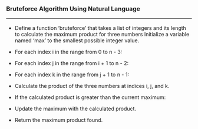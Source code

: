 ### Bruteforce Algorithm Using Natural Language<hr>

- Define a function ‘bruteforce’ that takes a list of integers and its length to calculate the maximum product for three numbers
Initialize a variable named ‘max’ to the smallest possible integer value.

- For each index i in the range from 0 to n - 3:

- For each index j in the range from i + 1 to n - 2:

- For each index k in the range from j + 1 to n - 1:

- Calculate the product of the three numbers at indices i, j, and k.

- If the calculated product is greater than the current maximum:

- Update the maximum with the calculated product.

- Return the maximum product found.
